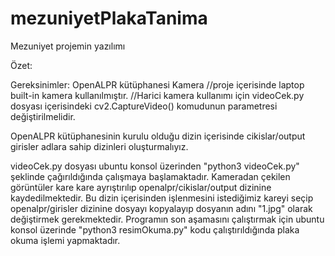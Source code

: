 # mezuniyetPlakaTanima
Mezuniyet projemin yazılımı

Özet:


Gereksinimler:
OpenALPR kütüphanesi
Kamera  //proje içerisinde laptop built-in kamera kullanılmıştır. 
        //Harici kamera kullanımı için videoCek.py dosyası içerisindeki cv2.CaptureVideo() komudunun parametresi değiştirilmelidir.

OpenALPR kütüphanesinin kurulu olduğu dizin içerisinde 
                                          cikislar/output
                                          girisler
                                                        adlara sahip dizinleri oluşturmalıyız.

videoCek.py dosyası ubuntu konsol üzerinden "python3 videoCek.py" şeklinde çağırıldığında çalışmaya başlamaktadır. 
Kameradan çekilen görüntüler kare kare ayrıştırılıp openalpr/cikislar/output dizinine kaydedilmektedir. 
Bu dizin içerisinden işlenmesini istediğimiz kareyi seçip openalpr/girisler dizinine dosyayı kopyalayıp 
dosyanın adını "1.jpg" olarak değiştirmek gerekmektedir.
Programın son aşamasını çalıştırmak için ubuntu konsol üzerinde "python3 resimOkuma.py" kodu çalıştırıldığında plaka okuma işlemi yapmaktadır.
